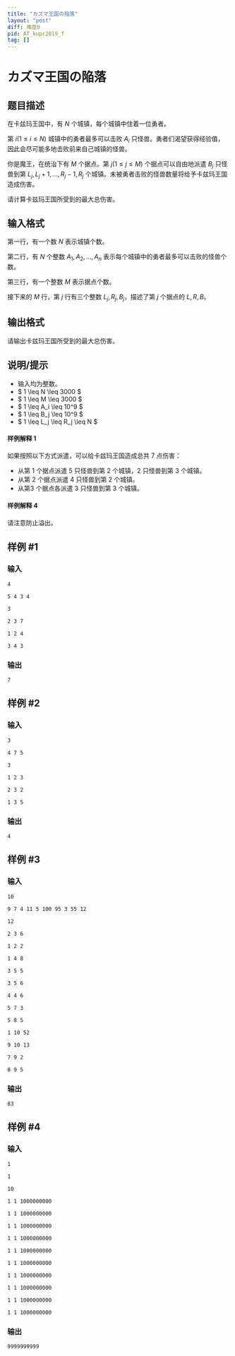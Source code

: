 ```yaml
---
title: "カズマ王国の陥落"
layout: "post"
diff: 难度0
pid: AT_kupc2019_f
tag: []
---
```


# カズマ王国の陥落

## 题目描述

在卡兹玛王国中，有 $N$ 个城镇，每个城镇中住着一位勇者。

第 $i(1≤i≤N)$ 城镇中的勇者最多可以击败 $A_i$ 只怪兽。勇者们渴望获得经验值，因此会尽可能多地击败前来自己城镇的怪兽。

你是魔王，在统治下有 $M$ 个据点。第 $j(1 ≤ j ≤ M)$ 个据点可以自由地派遣  $B_j$ 只怪兽到第 $L_j, L_j+1, ...,R_j-1, R_j$ 个城镇。未被勇者击败的怪兽数量将给予卡兹玛王国造成伤害。

请计算卡兹玛王国所受到的最大总伤害。

## 输入格式

第一行，有一个数 $N$ 表示城镇个数。

第二行，有 $N$ 个整数 $A_1,A_2,...,A_n$ 表示每个城镇中的勇者最多可以击败的怪兽个数。

第三行，有一个整数 $M$ 表示据点个数。

接下来的 $M$ 行，第 $j$ 行有三个整数 $L_j,R_j,B_j$，描述了第 $j$ 个据点的 $L,R,B$。

## 输出格式

请输出卡兹玛王国所受到的最大总伤害。

## 说明/提示

- 输入均为整数。
- $ 1 \leq N \leq 3000 $
- $ 1 \leq M \leq 3000 $
- $ 1 \leq A_i \leq 10^9 $
- $ 1 \leq B_j \leq 10^9 $
- $ 1 \leq L_j \leq R_j \leq N $

#### 样例解释 1

如果按照以下方式派遣，可以给卡兹玛王国造成总共 $7$ 点伤害：
- 从第 $1$ 个据点派遣 $5$ 只怪兽到第 $2$ 个城镇，$2$ 只怪兽到第 $3$ 个城镇。
- 从第 $2$ 个据点派遣 $4$ 只怪兽到第 $2$ 个城镇。
- 从第$3$ 个据点各派遣 $3$ 只怪兽到第 $3$ 个城镇。

#### 样例解释 4
请注意防止溢出。

## 样例 #1

### 输入

```
4
5 4 3 4
3
2 3 7
1 2 4
3 4 3
```

### 输出

```
7
```

## 样例 #2

### 输入

```
3
4 7 5
3
1 2 3
2 3 2
1 3 5
```

### 输出

```
4
```

## 样例 #3

### 输入

```
10
9 7 4 11 5 100 95 3 55 12
12
2 3 6
1 2 2
1 4 8
3 5 5
3 5 6
4 4 6
5 7 3
5 8 5
1 10 52
9 10 13
7 9 2
8 9 5
```

### 输出

```
83
```

## 样例 #4

### 输入

```
1
1
10
1 1 1000000000
1 1 1000000000
1 1 1000000000
1 1 1000000000
1 1 1000000000
1 1 1000000000
1 1 1000000000
1 1 1000000000
1 1 1000000000
1 1 1000000000
```

### 输出

```
9999999999
```

